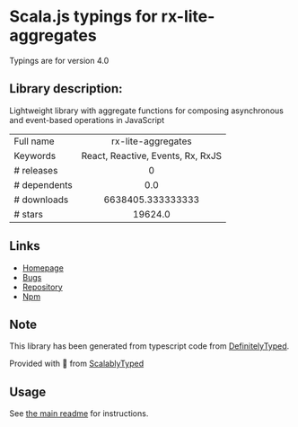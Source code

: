 
# Scala.js typings for rx-lite-aggregates

Typings are for version 4.0

## Library description:
Lightweight library with aggregate functions for composing asynchronous and event-based operations in JavaScript

|                    |                 |
| ------------------ | :-------------: |
| Full name          | rx-lite-aggregates |
| Keywords           | React, Reactive, Events, Rx, RxJS |
| # releases         | 0 |
| # dependents       | 0.0 |
| # downloads        | 6638405.333333333 |
| # stars            | 19624.0 |

## Links
- [Homepage](https://github.com/Reactive-Extensions/RxJS)
- [Bugs](https://github.com/Reactive-Extensions/RxJS/issues)
- [Repository](https://github.com/Reactive-Extensions/RxJS)
- [Npm](https://www.npmjs.com/package/rx-lite-aggregates)
    


## Note
This library has been generated from typescript code from [DefinitelyTyped](https://definitelytyped.org).

Provided with :purple_heart: from [ScalablyTyped](https://github.com/oyvindberg/ScalablyTyped)

## Usage
See [the main readme](../../readme.md) for instructions.


